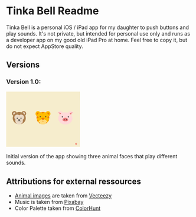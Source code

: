 # Tinka Bell Readme

Tinka Bell is a personal iOS / iPad app for my daughter to push buttons and play sounds. It's not private, but intended for personal use only and runs as a developer app on my good old iPad Pro at home. Feel free to copy it, but do not expect AppStore quality.


## Versions

### Version 1.0: 

<img src="https://github.com/chkra/TinkaBell/blob/main/Tinka%20Bell/misc/v1.0.png?raw=true" width=200>

Initial version of the app showing three animal faces that play different sounds.


## Attributions for external ressources

* [Animal images](https://www.vecteezy.com/vector-art/426152-animal-faces) are taken from  <a href="https://www.vecteezy.com/free-vector/face">Vecteezy</a>
* Music is taken from [Pixabay](https://pixabay.com/?utm_source=link-attribution&amp;utm_medium=referral&amp;utm_campaign=music&amp;utm_content=51)
* Color Palette taken from [ColorHunt](https://colorhunt.co/palette/212737)


